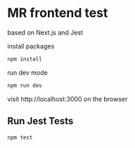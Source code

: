 # MR frontend test

based on Next.js and Jest

install packages
```bash
npm install
```

run dev mode
```bash
npm run dev
```
visit http://localhost:3000 on the browser

## Run Jest Tests

```bash
npm test
```
